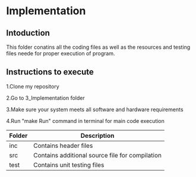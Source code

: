 # Implementation

## Intoduction
This folder conatins all the coding files as well as the resources and testing files neede for proper execution of program.
## Instructions to execute
1.Clone my repository

2.Go to 3_Implementation folder

3.Make sure your system meets all software and hardware requirements

4.Run "make Run" command in terminal for main code execution


| Folder | Description |
| --- | --- |
| inc | Contains header files |
| src | Contains additional source file for compilation |
| test | Contains unit testing files |
